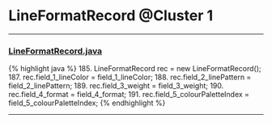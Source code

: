 # LineFormatRecord @Cluster 1

***

### [LineFormatRecord.java](https://searchcode.com/codesearch/view/15642512/)
{% highlight java %}
185. LineFormatRecord rec = new LineFormatRecord();
187. rec.field_1_lineColor = field_1_lineColor;
188. rec.field_2_linePattern = field_2_linePattern;
189. rec.field_3_weight = field_3_weight;
190. rec.field_4_format = field_4_format;
191. rec.field_5_colourPaletteIndex = field_5_colourPaletteIndex;
{% endhighlight %}

***


